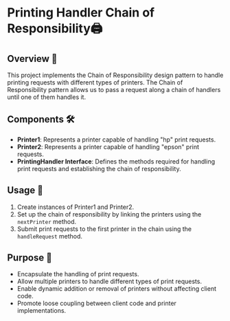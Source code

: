 # Printing Handler Chain of Responsibility🖨️

## Overview 📝
This project implements the Chain of Responsibility design pattern to handle printing requests with different types of printers. The Chain of Responsibility pattern allows us to pass a request along a chain of handlers until one of them handles it.

## Components 🛠️
- **Printer1**: Represents a printer capable of handling "hp" print requests.
- **Printer2**: Represents a printer capable of handling "epson" print requests.
- **PrintingHandler Interface**: Defines the methods required for handling print requests and establishing the chain of responsibility.

## Usage 🚀
1. Create instances of Printer1 and Printer2.
2. Set up the chain of responsibility by linking the printers using the `nextPrinter` method.
3. Submit print requests to the first printer in the chain using the `handleRequest` method.

## Purpose 🎯
- Encapsulate the handling of print requests.
- Allow multiple printers to handle different types of print requests.
- Enable dynamic addition or removal of printers without affecting client code.
- Promote loose coupling between client code and printer implementations.


